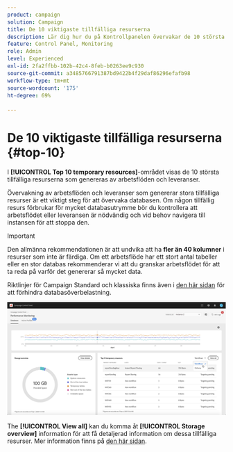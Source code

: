 ```yaml
---
product: campaign
solution: Campaign
title: De 10 viktigaste tillfälliga resurserna
description: Lär dig hur du på Kontrollpanelen övervakar de 10 största tillfälliga resurserna som genereras av arbetsflöden och leveranser i din Campaign-databas.
feature: Control Panel, Monitoring
role: Admin
level: Experienced
exl-id: 2fa2ffbb-102b-42c4-8feb-b0263ee9c930
source-git-commit: a3485766791387bd9422b4f29daf86296efafb98
workflow-type: tm+mt
source-wordcount: '175'
ht-degree: 69%

---
```


# De 10 viktigaste tillfälliga resurserna {#top-10}

I **[!UICONTROL Top 10 temporary resources]**-området visas de 10 största tillfälliga resurserna som genereras av arbetsflöden och leveranser.

Övervakning av arbetsflöden och leveranser som genererar stora tillfälliga resurser är ett viktigt steg för att övervaka databasen. Om någon tillfällig resurs förbrukar för mycket databasutrymme bör du kontrollera att arbetsflödet eller leveransen är nödvändig och vid behov navigera till instansen för att stoppa den.

>[!IMPORTANT]
>
>Den allmänna rekommendationen är att undvika att ha **fler än 40 kolumner** i resurser som inte är färdiga. Om ett arbetsflöde har ett stort antal tabeller eller en stor databas rekommenderar vi att du granskar arbetsflödet för att ta reda på varför det genererar så mycket data.
>
>Riktlinjer för Campaign Standard och klassiska finns även i [den här sidan](database-preventing-overload.md) för att förhindra databasöverbelastning.

![](assets/database-top10.png)

The **[!UICONTROL View all]** kan du komma åt **[!UICONTROL Storage overview]** information för att få detaljerad information om dessa tillfälliga resurser. Mer information finns på [den här sidan](database-storage-overview.md).
